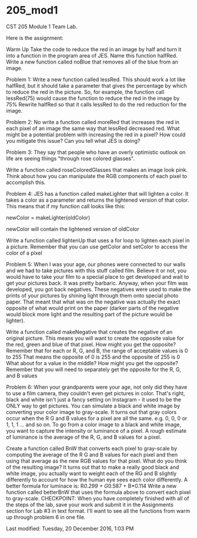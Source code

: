 # 205_mod1

CST 205 Module 1 Team Lab.

Here is the assignment:

Warm Up
Take the code to reduce the red in an image by half and turn it into a function in the program area of JES. Name this function halfRed.
Write a new function called noBlue that removes all of the blue from an image.


Problem 1:
Write a new function called lessRed. This should work a lot like halfRed, but it should take a parameter that gives the percentage by which to reduce the red in the picture. So, for example, the function call lessRed(75) would cause the function to reduce the red in the image by 75%
Rewrite halfRed so that it calls lessRed to do the red reduction for the image.

Problem 2:
No write a function called moreRed that increases the red in each pixel of an image the same way that lessRed decreased red. What might be a potential problem with increasing the red in a pixel? How could you mitigate this issue? Can you tell what JES is doing?

Problem 3:
They say that people who have an overly optimistic outlook on life are seeing things "through rose colored glasses".

Write a function called roseColoredGlasses that makes an image look pink. Think about how you can manipulate the RGB components of each pixel to accomplish this.

Problem 4:
JES has a function called makeLighter that will lighten a color. It takes a color as a parameter and returns the lightened version of that color. This means that if my function call looks like this:

newColor = makeLighter(oldColor)

newColor will contain the lightened version of oldColor

Write a function called lightenUp that uses a for loop to lighten each pixel in a picture. Remember that you can use getColor and setColor to access the color of a pixel

Problem 5:
When I was your age, our phones were connected to our walls and we had to take pictures with this stuff called film. Believe it or not, you would have to take your film to a special place to get developed and wait to get your pictures back. It was pretty barbaric. Anyway, when your film was developed, you got back negatives. These negatives were used to make the prints of your pictures by shining light through them onto special photo paper. That meant that what was on the negative was actually the exact opposite of what would print on the paper (darker parts of the negative would block more light and the resulting part of the picture would be lighter).

Write a function called makeNegative that creates the negative of an original picture. This means you will want to create the opposite value for the red, green and blue of that pixel. How might you get the opposite?
Remember that for each or R, G, and B, the range of acceptable values is 0 to 255
That means the opposite of 0 is 255 and the opposite of 255 is 0
What about for a value in the middle? How might you get the opposite?
Remember that you will need to separately get the opposite for the R, G, and B values

Problem 6:
When your grandparents were your age, not only did they have to use a film camera, they couldn't even get pictures in color. That's right, black and white isn't just a fancy setting on Instagram - it used to be the ONLY way to get pictures. You can simulate a black and white image by converting your color image to gray-scale. It turns out that gray colors occur when the R G and B values for a pixel are all the same. e.g. 0, 0, 0 or 1, 1, 1 ... and so on. To go from a color image to a black and white image, you want to capture the intensity or luminance of a pixel. A rough estimate of luminance is the average of the R, G, and B values for a pixel.

Create a function called BnW that converts each pixel to gray-scale by computing the average of the R G and B values for each pixel and then using that average as the new RGB values for that pixel.
What do you think of the resulting image?
It turns out that to make a really good black and white image, you actually want to weight each of the RG and B slightly differently to account for how the human eye sees each color differently. A better formula for luminace is: R*0.299 + G*0.587 + B*0.114
Write a new function called betterBnW that uses the formula above to convert each pixel to gray-scale.
CHECKPOINT: When you have completely finished with all of the steps of the lab, save your work and submit it in the Assignments section for Lab #3 in text format. I'll want to see all the functions from warm up through problem 6 in one file.

Last modified: Tuesday, 20 December 2016, 1:03 PM
